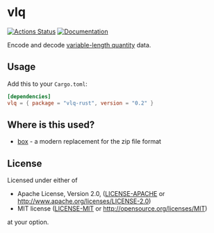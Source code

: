 # vlq

[![Actions Status](https://github.com/bbqsrc/vlq-rust/workflows/Continuous%20Integration/badge.svg)](https://github.com/bbqsrc/vlq-rust/actions)
[![Documentation](https://docs.rs/vlq-rust/badge.svg)](https://docs.rs/vlq-rust)

Encode and decode [variable-length quantity](https://en.wikipedia.org/wiki/Variable-length_quantity) data.

## Usage

Add this to your `Cargo.toml`:

```toml
[dependencies]
vlq = { package = "vlq-rust", version = "0.2" }
```

## Where is this used?

* [box](https://github.com/bbqsrc/box) - a modern replacement for the zip file format

## License

Licensed under either of

* Apache License, Version 2.0, ([LICENSE-APACHE](LICENSE-APACHE) or http://www.apache.org/licenses/LICENSE-2.0)
* MIT license ([LICENSE-MIT](LICENSE-MIT) or http://opensource.org/licenses/MIT)

at your option.
